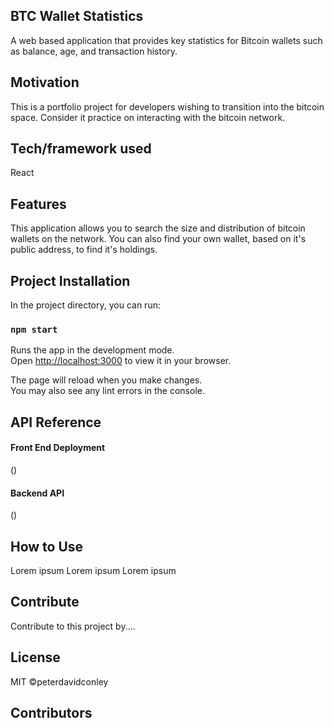 ## BTC Wallet Statistics

A web based application that provides key statistics for Bitcoin wallets such as balance, age, and transaction history.

## Motivation

This is a portfolio project for developers wishing to transition into the bitcoin space. Consider it practice on interacting with the bitcoin network.

## Tech/framework used

React

## Features

This application allows you to search the size and distribution of bitcoin wallets on the network. You can also find your own wallet, based on it's public address, to find it's holdings.

## Project Installation

In the project directory, you can run:

### `npm start`

Runs the app in the development mode.\
Open [http://localhost:3000](http://localhost:3000) to view it in your browser.

The page will reload when you make changes.\
You may also see any lint errors in the console.

## API Reference

#### Front End Deployment

()

#### Backend API

()

## How to Use

Lorem ipsum
Lorem ipsum
Lorem ipsum

## Contribute

Contribute to this project by....

## License

MIT ©peterdavidconley

## Contributors




